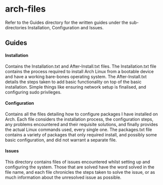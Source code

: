 # arch-files
Refer to the Guides directory for the written guides under the sub-directories Installation, Configuration and Issues.

## Guides
#### Installation
Contains the Installation.txt and After-Install.txt files. The Installation.txt file contains the process required to install Arch Linux from a bootable device and have a working bare-bones operating system. The After-Install.txt details the steps taken to add basic functionality on top of the basic installation. Simple things like ensuring network setup is finalised, and configuring sudo privileges.

#### Configuration
Contains all the files detailing how to configure packages I have installed on Arch. Each file considers the installation process, the configuration steps, any problems encountered and their requisite solutions, and finally provides the actual Linux commands used, every single one. The packages.txt file contains a variety of packages that only required install, and possibly some basic configuration, and did not warrant a separate file.

#### Issues
This directory contains files of issues encountered whilst setting up and configuring the system. Those that are solved have the word solved in the file name, and each file chronicles the steps taken to solve the issue, or as much information about the unresolved issue as possible.
